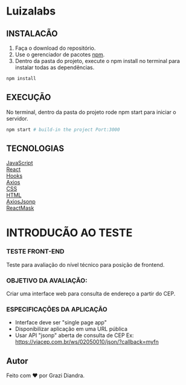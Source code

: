# Luizalabs 

## INSTALACÃO

1. Faça o download do repositório.
2. Use o gerenciador de pacotes [npm](https://www.npmjs.com/).
3. Dentro da pasta do projeto, execute o npm install no terminal para instalar todas as dependências.
```bash
npm install
```
## EXECUÇÃO

No terminal, dentro da pasta do projeto rode npm start para iniciar o servidor.

```bash
npm start # build-in the project Port:3000
```
## TECNOLOGIAS
[JavaScript](https://developer.mozilla.org/en-US/docs/Web/JavaScript)  
[React](https://reactjs.org/)     
[Hooks](https://pt-br.reactjs.org/docs/hooks-intro.html)      
[Axios](https://github.com/axios/axios)  
[CSS](https://developer.mozilla.org/en-US/docs/Web/CSS/Reference)  
[HTML](https://devdocs.io/html/)  
[AxiosJsonp](https://github.com/AdonisLau/axios-jsonp)  
[ReactMask](https://github.com/sanniassin/react-input-mask) 

# INTRODUCÃO AO TESTE
### TESTE FRONT-END 
Teste para avaliação do nível técnico para posição de frontend.

### OBJETIVO DA AVALIAÇÃO:
Criar uma interface web para consulta de endereço a partir do CEP.

### ESPECIFICAÇÕES DA APLICAÇÃO
- Interface deve ser "single page app"
- Disponibilizar aplicação em uma URL pública
- Usar API "jsonp" aberta de consulta de CEP
Ex: https://viacep.com.br/ws/02050010/json/?callback=myfn

## Autor

Feito com :heart: por Grazi Diandra.
